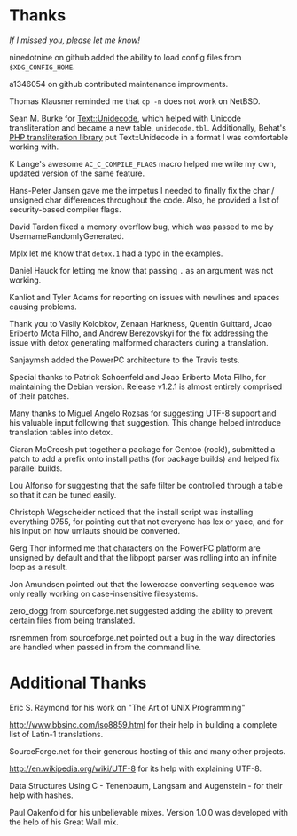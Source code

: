 # Thanks

*If I missed you, please let me know!*

ninedotnine on github added the ability to load config files from
`$XDG_CONFIG_HOME`.

a1346054 on github contributed maintenance improvments.

Thomas Klausner reminded me that `cp -n` does not work on NetBSD.

Sean M. Burke for [Text::Unidecode], which helped with Unicode transliteration
and became a new table, `unidecode.tbl`.  Additionally, Behat's [PHP
transliteration library] put Text::Unidecode in a format I was comfortable
working with.

K Lange's awesome `AC_C_COMPILE_FLAGS` macro helped me write my own, updated
version of the same feature.

Hans-Peter Jansen gave me the impetus I needed to finally fix the char /
unsigned char differences throughout the code.  Also, he provided a list of
security-based compiler flags.

David Tardon fixed a memory overflow bug, which was passed to me by
UsernameRandomlyGenerated.

Mplx let me know that `detox.1` had a typo in the examples.

Daniel Hauck for letting me know that passing `.` as an argument was not
working.

Kanliot and Tyler Adams for reporting on issues with newlines and spaces
causing problems.

Thank you to Vasily Kolobkov, Zenaan Harkness, Quentin Guittard, Joao Eriberto
Mota Filho, and Andrew Berezovskyi for the fix addressing the issue with detox
generating malformed characters during a translation.

Sanjaymsh added the PowerPC architecture to the Travis tests.

Special thanks to Patrick Schoenfeld and Joao Eriberto Mota Filho, for
maintaining the Debian version.  Release v1.2.1 is almost entirely comprised of
their patches.

Many thanks to Miguel Angelo Rozsas for suggesting UTF-8 support and his
valuable input following that suggestion.  This change helped introduce
translation tables into detox.

Ciaran McCreesh put together a package for Gentoo (rock!), submitted a patch
to add a prefix onto install paths (for package builds) and helped fix
parallel builds.

Lou Alfonso for suggesting that the safe filter be controlled through a
table so that it can be tuned easily.

Christoph Wegscheider noticed that the install script was installing
everything 0755, for pointing out that not everyone has lex or yacc, and for
his input on how umlauts should be converted.

Gerg Thor informed me that characters on the PowerPC platform are unsigned
by default and that the libpopt parser was rolling into an infinite loop as
a result.

Jon Amundsen pointed out that the lowercase converting sequence was only
really working on case-insensitive filesystems.

zero_dogg from sourceforge.net suggested adding the ability to prevent
certain files from being translated.

rsnemmen from sourceforge.net pointed out a bug in the way directories are
handled when passed in from the command line.

# Additional Thanks

Eric S. Raymond for his work on "The Art of UNIX Programming"

http://www.bbsinc.com/iso8859.html for their help in building a complete list
of Latin-1 translations.

SourceForge.net for their generous hosting of this and many other projects.

http://en.wikipedia.org/wiki/UTF-8 for its help with explaining UTF-8.

Data Structures Using C - Tenenbaum, Langsam and Augenstein - for their help
with hashes.

Paul Oakenfold for his unbelievable mixes.  Version 1.0.0 was developed with
the help of his Great Wall mix.

[PHP transliteration library]: https://github.com/Behat/Transliterator
[Text::Unidecode]: https://metacpan.org/pod/Text::Unidecode
